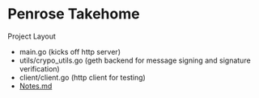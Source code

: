 # Penrose Takehome

Project Layout
- main.go (kicks off http server)
- utils/crypo_utils.go (geth backend for message signing and signature verification) 
- client/client.go (http client for testing)
- [Notes.md](https://github.com/wrinkledeth/penrose_takehome/blob/main/Notes.md)

